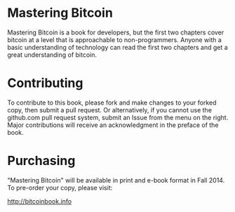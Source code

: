 # Mastering Bitcoin

Mastering Bitcoin is a book for developers, but the first two chapters cover bitcoin at a level that is approachable to non-programmers. Anyone with a basic understanding of technology can read the first two chapters and get a great understanding of bitcoin. 

# Contributing

To contribute to this book, please fork and make changes to your forked copy, then submit a pull request. Or alternatively, if you cannot use the github.com pull request system, submit an Issue from the menu on the right. Major contributions will receive an acknowledgment in the preface of the book. 

# Purchasing

"Mastering Bitcoin" will be available in print and e-book format in Fall 2014. To pre-order your copy, please visit:

http://bitcoinbook.info